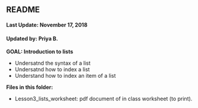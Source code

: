 ## README
#### Last Update:  November 17, 2018
#### Updated by: Priya B.

**GOAL: Introduction to lists**
* Undersatnd the syntax of a list
* Undersatnd how to index a list
* Understand how to index an item of a list

**Files in this folder:**
* Lesson3_lists_worksheet: pdf document of in class worksheet (to print).
